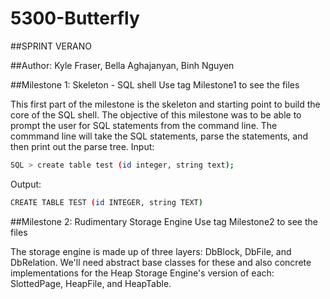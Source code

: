 # 5300-Butterfly
##SPRINT  VERANO

##Author: Kyle Fraser, Bella Aghajanyan, Binh Nguyen

##Milestone 1: Skeleton - SQL shell 
Use tag Milestone1 to see the files

This first part of the milestone is the skeleton and starting point to build the core of the SQL shell. The objective of this milestone was to be able to prompt the user for SQL statements from the command line. The commmand line will take the SQL statements, parse the statements, and then print out the parse tree.
Input:
```sh
SQL > create table test (id integer, string text);
```
Output:
```sh
CREATE TABLE TEST (id INTEGER, string TEXT)
```

##Milestone 2: Rudimentary Storage Engine
Use tag Milestone2 to see the files

The storage engine is made up of three layers: DbBlock, DbFile, and DbRelation. We'll need abstract base classes for these and also concrete implementations for the Heap Storage Engine's version of each: SlottedPage, HeapFile, and HeapTable. 

